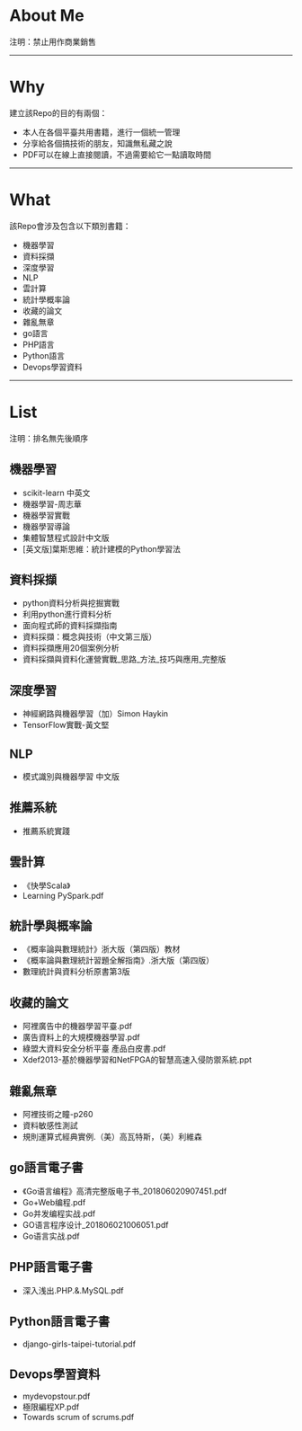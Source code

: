 ﻿# About Me



注明：禁止用作商業銷售

-----

# Why
建立該Repo的目的有兩個：

- 本人在各個平臺共用書籍，進行一個統一管理
- 分享給各個搞技術的朋友，知識無私藏之說
- PDF可以在線上直接閱讀，不過需要給它一點讀取時間

----

# What
該Repo會涉及包含以下類別書籍：

- 機器學習
- 資料採擷
- 深度學習
- NLP
- 雲計算
- 統計學概率論
- 收藏的論文
- 雜亂無章
- go語言
- PHP語言
- Python語言
- Devops學習資料
----

# List
注明：排名無先後順序

## 機器學習
- scikit-learn 中英文
- 機器學習-周志華
- 機器學習實戰
- 機器學習導論
- 集體智慧程式設計中文版
- [英文版]葉斯思維：統計建模的Python學習法


## 資料採擷
- python資料分析與挖掘實戰
- 利用python進行資料分析
- 面向程式師的資料採擷指南
- 資料採擷：概念與技術（中文第三版）
- 資料採擷應用20個案例分析
- 資料採擷與資料化運營實戰_思路_方法_技巧與應用_完整版

## 深度學習
- 神經網路與機器學習（加）Simon Haykin
- TensorFlow實戰-黃文堅


## NLP
- 模式識別與機器學習 中文版

## 推薦系統
- 推薦系統實踐

## 雲計算
- 《快學Scala》
- Learning PySpark.pdf

## 統計學與概率論
- 《概率論與數理統計》浙大版（第四版）教材
- 《概率論與數理統計習題全解指南》.浙大版（第四版）
- 數理統計與資料分析原書第3版

## 收藏的論文
- 阿裡廣告中的機器學習平臺.pdf
- 廣告資料上的大規模機器學習.pdf
- 綠盟大資料安全分析平臺 產品白皮書.pdf
- Xdef2013-基於機器學習和NetFPGA的智慧高速入侵防禦系統.ppt

## 雜亂無章
- 阿裡技術之瞳-p260
- 資料敏感性測試
- 規則運算式經典實例.（美）高瓦特斯，（美）利維森

## go語言電子書
- 《Go语言编程》高清完整版电子书_201806020907451.pdf
- Go+Web编程.pdf
- Go并发编程实战.pdf
- GO语言程序设计_201806021006051.pdf
- Go语言实战.pdf

## PHP語言電子書
- 深入浅出.PHP.&.MySQL.pdf

## Python語言電子書
- django-girls-taipei-tutorial.pdf

## Devops學習資料
- mydevopstour.pdf
- 極限編程XP.pdf
- Towards scrum of scrums.pdf
